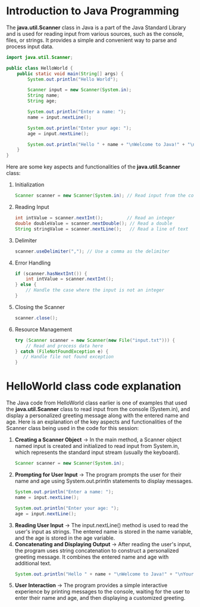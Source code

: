 # Introduction to Java Programming
The **java.util.Scanner** class in Java is a part of the Java Standard Library and is used for reading input from various sources, such as the console, files, or strings. It provides a simple and convenient way to parse and process input data.

```java
import java.util.Scanner;

public class HelloWorld {
    public static void main(String[] args) {
        System.out.println("Hello World");

        Scanner input = new Scanner(System.in);
        String name;
        String age;

        System.out.println("Enter a name: ");
        name = input.nextLine();

        System.out.println("Enter your age: ");
        age = input.nextLine();

        System.out.println("Hello " + name + "\nWelcome to Java!" + "\nYour age is " + age);
    }
}
```
Here are some key aspects and functionalities of the **java.util.Scanner** class:
1. Initialization
   ```java
   Scanner scanner = new Scanner(System.in); // Read input from the console
   ```
2. Reading Input
   ```java
   int intValue = scanner.nextInt();         // Read an integer
   double doubleValue = scanner.nextDouble(); // Read a double
   String stringValue = scanner.nextLine();   // Read a line of text
   ```
3. Delimiter
   ```java
   scanner.useDelimiter(","); // Use a comma as the delimiter
   ```
4. Error Handling
   ```java
   if (scanner.hasNextInt()) {
       int intValue = scanner.nextInt();
   } else {
       // Handle the case where the input is not an integer
   }
   ```
5. Closing the Scanner
   ```java
   scanner.close();
   ```
6. Resource Management
   ```java
   try (Scanner scanner = new Scanner(new File("input.txt"))) {
       // Read and process data here
   } catch (FileNotFoundException e) {
      // Handle file not found exception
   }
   ```
# HelloWorld class code explanation
The Java code from HelloWorld class earlier is one of examples that used the **java.util.Scanner** class to read input from the console (System.in), and display a personalized greeting message along with the entered name and age. Here is an explanation of the key aspects and functionalities of the Scanner class being used in the code for this session:
1. **Creating a Scanner Object** &rarr; In the main method, a Scanner object named input is created and initialized to read input from System.in, which represents the standard input stream (usually the keyboard).
   ```java
   Scanner scanner = new Scanner(System.in);
   ```
2. **Prompting for User Input** &rarr; The program prompts the user for their name and age using System.out.println statements to display messages.
   ```java
   System.out.println("Enter a name: ");
   name = input.nextLine();

   System.out.println("Enter your age: ");
   age = input.nextLine();
   ```
3. **Reading User Input** &rarr; The input.nextLine() method is used to read the user's input as strings. The entered name is stored in the name variable, and the age is stored in the age variable.
4. **Concatenating and Displaying Output** &rarr; After reading the user's input, the program uses string concatenation to construct a personalized greeting message. It combines the entered name and age with additional text.
   ```java
   System.out.println("Hello " + name + "\nWelcome to Java!" + "\nYour age is " + age);
   ```
5. **User Interaction** &rarr; The program provides a simple interactive experience by printing messages to the console, waiting for the user to enter their name and age, and then displaying a customized greeting.
